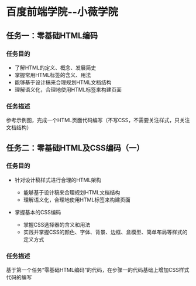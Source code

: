 # 百度前端学院--小薇学院
## 任务一：零基础HTML编码

### 任务目的
* 了解HTML的定义、概念、发展简史
* 掌握常用HTML标签的含义、用法
* 能够基于设计稿来合理规划HTML文档结构
* 理解语义化，合理地使用HTML标签来构建页面

### 任务描述
参考示例图，完成一个HTML页面代码编写（不写CSS，不需要关注样式，只关注文档结构）

## 任务二：零基础HTML及CSS编码（一）

### 任务目的
* 针对设计稿样式进行合理的HTML架构  
  * 能够基于设计稿来合理规划HTML文档结构
  * 理解语义化，合理地使用HTML标签来构建页面

* 掌握基本的CSS编码
  * 掌握CSS选择器的含义和用法
  * 实践并掌握CSS的颜色、字体、背景、边框、盒模型、简单布局等样式的定义方式
  
### 任务描述
基于第一个任务“零基础HTML编码”的代码，在步骤一的代码基础上增加CSS样式代码的编写
